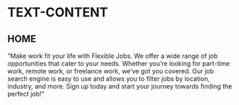 
# TEXT-CONTENT

## HOME

“Make work fit your life with Flexible Jobs. We offer a wide range of job 
opportunities that cater to your needs. Whether you’re looking for part-time 
work, remote work, or freelance work, we’ve got you covered. Our job search 
engine is easy to use and allows you to filter jobs by location, industry, 
and more. Sign up today and start your journey towards finding the perfect 
job!”

